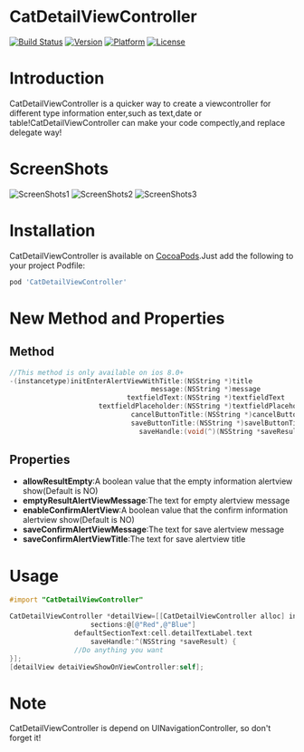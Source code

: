 # CatDetailViewController

[![Build Status](https://travis-ci.org/K-cat/CatDetailViewController.svg)](https://travis-ci.org/K-cat)
[![Version](https://img.shields.io/cocoapods/v/CatDetailViewController.svg)](https://cocoapods.org/?q=CatDetailViewController)
[![Platform](https://img.shields.io/cocoapods/p/CatDetailViewController.svg)]()
[![License](https://img.shields.io/cocoapods/l/CatDetailViewController.svg)]()

# Introduction

CatDetailViewController is a quicker way to create a viewcontroller for different type information enter,such as text,date or table!CatDetailViewController can make your code compectly,and replace delegate way!

# ScreenShots

![ScreenShots1](http://kcat.co/wp-content/uploads/2015/06/single-section.gif)
![ScreenShots2](http://kcat.co/wp-content/uploads/2015/06/textfield.gif)
![ScreenShots3](http://kcat.co/wp-content/uploads/2015/06/datepicker.gif)

# Installation

CatDetailViewController is available on [CocoaPods](http://cocoapods.org).Just add the following to your project Podfile:

```ruby
pod 'CatDetailViewController'
```

# New Method and Properties
## Method
```objective-c
//This method is only available on ios 8.0+
-(instancetype)initEnterAlertViewWithTitle:(NSString *)title
                                   message:(NSString *)message
                             textfieldText:(NSString *)textfieldText
                      textfieldPlaceholder:(NSString *)textfieldPlaceholder
                              cancelButtonTitle:(NSString *)cancelButtonTitle
                              saveButtonTitle:(NSString *)savelButtonTitle
                                saveHandle:(void(^)(NSString *saveResult))saveHandle
```

## Properties
* **allowResultEmpty**:A boolean value that the empty information alertview show(Default is NO)
* **emptyResultAlertViewMessage**:The text for empty alertview message
* **enableConfirmAlertView**:A boolean value that the confirm information alertview show(Default is NO)
* **saveConfirmAlertViewMessage**:The text for save alertview message
* **saveConfirmAlertViewTitle**:The text for save alertview title

# Usage

```objective-c
#import "CatDetailViewController"

CatDetailViewController *detailView=[[CatDetailViewController alloc] initSingleSectionViewWithTitle:@"Select Color"
					sections:@[@"Red",@"Blue"] 
				defaultSectionText:cell.detailTextLabel.text 
					saveHandle:^(NSString *saveResult) {
				//Do anything you want
}];
[detailView detaiViewShowOnViewController:self];
```

# Note

CatDetailViewController is depend on UINavigationController, so don't forget it!
